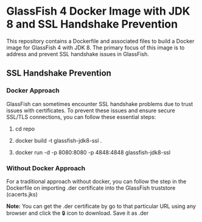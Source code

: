 # GlassFish 4 Docker Image with JDK 8 and SSL Handshake Prevention

This repository contains a Dockerfile and associated files to build a Docker image for GlassFish 4 with JDK 8. 
The primary focus of this image is to address and prevent SSL handshake issues in GlassFish.

## SSL Handshake Prevention

### Docker Approach

GlassFish can sometimes encounter SSL handshake problems due to trust issues with certificates. To prevent these issues and ensure secure SSL/TLS connections, you can follow these essential steps:

1. cd repo

2. docker build -t glassfish-jdk8-ssl .

3. docker run -d -p 8080:8080 -p 4848:4848 glassfish-jdk8-ssl

 ### Without Docker Approach  

 For a traditional approach without docker, you can follow the step in the Dockerfile on importing .der certificate into the GlassFish truststore (cacerts.jks)

**Note:** You can get the .der certificate by go to that particular URL using any browser and click the :lock: icon to download. Save it as .der



